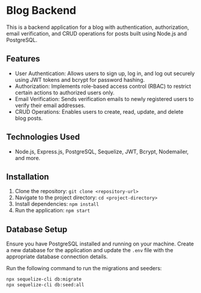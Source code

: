 # Blog Backend

This is a backend application for a blog with authentication, authorization, email verification, and CRUD operations for posts built using Node.js and PostgreSQL.

## Features

- User Authentication: Allows users to sign up, log in, and log out securely using JWT tokens and bcrypt for password hashing.
- Authorization: Implements role-based access control (RBAC) to restrict certain actions to authorized users only.
- Email Verification: Sends verification emails to newly registered users to verify their email addresses.
- CRUD Operations: Enables users to create, read, update, and delete blog posts.

## Technologies Used

- Node.js, Express.js, PostgreSQL, Sequelize, JWT, Bcrypt, Nodemailer, and more.


## Installation

1. Clone the repository: `git clone <repository-url>`
2. Navigate to the project directory: `cd <project-directory>`
3. Install dependencies: `npm install`
5. Run the application: `npm start`

## Database Setup

Ensure you have PostgreSQL installed and running on your machine. Create a new database for the application and update the `.env` file with the appropriate database connection details.

Run the following command to run the migrations and seeders:

```bash
npx sequelize-cli db:migrate
npx sequelize-cli db:seed:all
```
